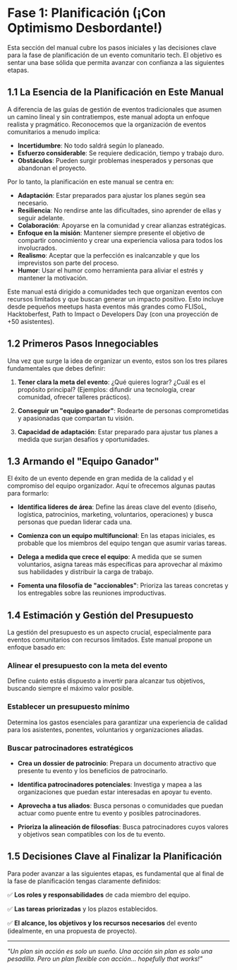 # Fase 1: Planificación (¡Con Optimismo Desbordante!)

Esta sección del manual cubre los pasos iniciales y las decisiones clave para la fase de planificación de un evento comunitario tech. El objetivo es sentar una base sólida que permita avanzar con confianza a las siguientes etapas.

## 1.1 La Esencia de la Planificación en Este Manual

A diferencia de las guías de gestión de eventos tradicionales que asumen un camino lineal y sin contratiempos, este manual adopta un enfoque realista y pragmático. Reconocemos que la organización de eventos comunitarios a menudo implica:

- **Incertidumbre**: No todo saldrá según lo planeado.
- **Esfuerzo considerable**: Se requiere dedicación, tiempo y trabajo duro.
- **Obstáculos**: Pueden surgir problemas inesperados y personas que abandonan el proyecto.

Por lo tanto, la planificación en este manual se centra en:

- **Adaptación**: Estar preparados para ajustar los planes según sea necesario.
- **Resiliencia**: No rendirse ante las dificultades, sino aprender de ellas y seguir adelante.
- **Colaboración**: Apoyarse en la comunidad y crear alianzas estratégicas.
- **Enfoque en la misión**: Mantener siempre presente el objetivo de compartir conocimiento y crear una experiencia valiosa para todos los involucrados.
- **Realismo**: Aceptar que la perfección es inalcanzable y que los imprevistos son parte del proceso.
- **Humor**: Usar el humor como herramienta para aliviar el estrés y mantener la motivación.

Este manual está dirigido a comunidades tech que organizan eventos con recursos limitados y que buscan generar un impacto positivo. Esto incluye desde pequeños meetups hasta eventos más grandes como FLISoL, Hacktoberfest, Path to Impact o Developers Day (con una proyección de +50 asistentes).

## 1.2 Primeros Pasos Innegociables

Una vez que surge la idea de organizar un evento, estos son los tres pilares fundamentales que debes definir:

1. **Tener clara la meta del evento**: ¿Qué quieres lograr? ¿Cuál es el propósito principal? (Ejemplos: difundir una tecnología, crear comunidad, ofrecer talleres prácticos).

2. **Conseguir un "equipo ganador"**: Rodearte de personas comprometidas y apasionadas que compartan tu visión.

3. **Capacidad de adaptación**: Estar preparado para ajustar tus planes a medida que surjan desafíos y oportunidades.

## 1.3 Armando el "Equipo Ganador"

El éxito de un evento depende en gran medida de la calidad y el compromiso del equipo organizador. Aquí te ofrecemos algunas pautas para formarlo:

- **Identifica líderes de área**: Define las áreas clave del evento (diseño, logística, patrocinios, marketing, voluntarios, operaciones) y busca personas que puedan liderar cada una.

- **Comienza con un equipo multifuncional**: En las etapas iniciales, es probable que los miembros del equipo tengan que asumir varias tareas.

- **Delega a medida que crece el equipo**: A medida que se sumen voluntarios, asigna tareas más específicas para aprovechar al máximo sus habilidades y distribuir la carga de trabajo.

- **Fomenta una filosofía de "accionables"**: Prioriza las tareas concretas y los entregables sobre las reuniones improductivas.

## 1.4 Estimación y Gestión del Presupuesto

La gestión del presupuesto es un aspecto crucial, especialmente para eventos comunitarios con recursos limitados. Este manual propone un enfoque basado en:

### Alinear el presupuesto con la meta del evento
Define cuánto estás dispuesto a invertir para alcanzar tus objetivos, buscando siempre el máximo valor posible.

### Establecer un presupuesto mínimo
Determina los gastos esenciales para garantizar una experiencia de calidad para los asistentes, ponentes, voluntarios y organizaciones aliadas.

### Buscar patrocinadores estratégicos

- **Crea un dossier de patrocinio**: Prepara un documento atractivo que presente tu evento y los beneficios de patrocinarlo.

- **Identifica patrocinadores potenciales**: Investiga y mapea a las organizaciones que puedan estar interesadas en apoyar tu evento.

- **Aprovecha a tus aliados**: Busca personas o comunidades que puedan actuar como puente entre tu evento y posibles patrocinadores.

- **Prioriza la alineación de filosofías**: Busca patrocinadores cuyos valores y objetivos sean compatibles con los de tu evento.

## 1.5 Decisiones Clave al Finalizar la Planificación

Para poder avanzar a las siguientes etapas, es fundamental que al final de la fase de planificación tengas claramente definidos:

✅ **Los roles y responsabilidades** de cada miembro del equipo.

✅ **Las tareas priorizadas** y los plazos establecidos.

✅ **El alcance, los objetivos y los recursos necesarios** del evento (idealmente, en una propuesta de proyecto).

---

*"Un plan sin acción es solo un sueño. Una acción sin plan es solo una pesadilla. Pero un plan flexible con acción... hopefully that works!"*